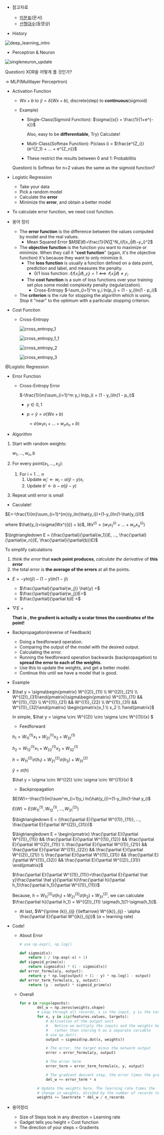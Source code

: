 * 참고자료
  * [미분표](https://ko.wikipedia.org/wiki/%EB%AF%B8%EB%B6%84%ED%91%9C)(문서)
  * [선형대수](https://youtu.be/kjBOesZCoqc)(동영상)



* History

![deep_learning_intro](/Users/hwang-eunseok/TIL/Summary/study/image/deep_learning_intro.png)



* Perceptron & Neuron

![singleneuron_update](/Users/hwang-eunseok/TIL/Summary/study/image/singleneuron_update.png)

Question) XOR을 어떻게 풀 것인가?

-> MLP(Mulitlayer Perceprtron)



* Activation Function

  * $Wx+b​$ to $\hat{y}=\delta(Wx+b)​$, discrete(step) to **continuous**(sigmoid)

  * Example)

    * Single-Class(Sigmoid Function): $\sigma{(x)} = \frac{1}{1+e^{-x}}​$

      Also, easy to be **differentiable**, Try) Calculate!

    * Multi-Class(Softmax Function): P(class i) = $\frac{e^{Z_i}}{e^{Z_1} + ... + e^{Z_n}}​$

    * These restrict the results between 0 and 1: Probabilitis

  Question) Is Softmax for n=2 values the same as the sigmoid function?



* Logistic Regression
  * Take your data
  * Pick a random model
  * Calculate the **error**
  * Minimize the **error**, and obtain a better model



* To calculate error function, we need cost function.

* 용어 정리
  * The **error function** is the difference between the values computed by model and the real values.
    * Mean Squared Error $𝑀𝑆𝐸(𝜃)=\frac{1}{𝑁}∑^𝑁_𝑖(𝑓(𝑥_𝑖|𝜃)−𝑦_𝑖)^2​$
  * The **objective function** is the function you want to maximize or minimize. When they call it "**cost function**" (again, it's the objective function) it's because they want to only minimize it.
    * The **loss function** is usually a function defined on a data point, prediction and label, and measures the penalty.
      * 0/1 loss function: $𝑙(𝑓(𝑥_𝑖|𝜃),𝑦_𝑖)=1⟺𝑓(𝑥_𝑖|𝜃)≠𝑦_𝑖​$
    * The **cost function** is a sum of loss functions over your training set plus some model complexity penalty (regularization).
      * Cross-Entropy $-\sum_{i=1}^m y_i ln(p_i) + (1 - y_i)ln(1 - p_i)​$ 
  * The **criterion** is the rule for stopping the algorithm which is using. Stop it "near" to the optimum with a particular stopping criterion.



* Cost Function

  * Cross-Entropy

    ![cross_entropy_1](/Users/hwang-eunseok/TIL/Summary/study/image/cross_entropy_1.svg)

    ![cross_entropy_1_1](/Users/hwang-eunseok/TIL/Summary/study/image/cross_entropy_1_1.svg)

    ![cross_entropy_2](/Users/hwang-eunseok/TIL/Summary/study/image/cross_entropy_2.svg)

    ![cross_entropy_3](/Users/hwang-eunseok/TIL/Summary/study/image/cross_entropy_3.svg)



@Logistic Regression

* Error Function

  * Cross-Entropy Error

    $-\frac{1}{m}\sum_{i=1}^m y_i ln(p_i) + (1 - y_i)ln(1 - p_i)​$

    * $y \in {0, 1}​$

    * $p=\hat{y}=\sigma(Wx+b)​$

      ​	$= \sigma(w_1x_1 + ... + w_nx_n + b)​$



* Algorithm

1. Start with random weights:

   $w_1, ..., w_n, b​$

2. For every point($x_1, ..., x_2​$):

   1. For i = 1 ... n
      1. Update $w_i\prime \leftarrow w_i - \alpha (\hat y - y)x_i​$
      2. Update $b\prime \leftarrow b - \alpha(\hat y - y)​$

3. Repeat until error is small



* Caculate!

$E=-\frac{1}{m}\sum_{i=1}^{m}(y_iln(\hat{y_i})+(1-y_i)ln(1-\hat{y_i}))​$

where $\hat{y_i}=\sigma(Wx^{(i)} + b)​$, $Wx^{(i)}=(w_1x^{(i)}_1 + ... + w_nx^{(i)}_n)​$

$\bigtriangledown E = (\frac{\partial}{\partial{w_1}}E, ..., \frac{\partial}{\partial{w_n}}E, \frac{\partial}{\partial{b}}E)​$

To simplify calculations

1. *think the error* that **each point produces**, *calculate the derivative* of **this error**
2. the total error is **the average of the errors** at all the points.

* $E=−yln(\hat{y})−(1−y)ln(1−\hat{y})​$
  * $\frac{\partial}{\partial{w_j}} \hat{y} =​$
  * $\frac{\partial}{\partial{w_j}}E=​$
  * $\frac{\partial}{\partial b}E =​$

* $\bigtriangledown{E} =​$

  **That is , the gradient is actually a scalar times the coordinates of the point!**



* Backpropagation(reverse of Feedback)
  * Doing a feedforward operation.
  * Comparing the output of the model with the desired output.
  * Calculating the error.
  * Running the feedforward operation backwards (backpropagation) to **spread the error to each of the weights**.
  * Use this to update the weights, and get a better model.
  * Continue this until we have a model that is good.



* Example

* $\hat y = \sigma\begin{pmatrix} W^{(2)}_{11} \\ W^{(2)}_{21} \\ W^{(2)}_{31}\end{pmatrix}\sigma\begin{pmatrix} W^{(1)}_{11} && W^{(1)}_{12} \\ W^{(1)}_{21} && W^{(1)}_{22} \\ W^{(1)}_{31} && W^{(1)}_{32}\end{pmatrix} \begin{pmatrix}x_1 \\ x_2 \\ 1\end{pmatrix}$

  In simple, $\hat y = \sigma \circ W^{(2)} \circ \sigma \circ W^{(1)}(x) $

  * Feedforward

  $h_1=W^{(1)}_{11}x_1+W^{(1)}_{21}x_2+W^{(1)}_{31}$

  $h_2=W^{(1)}_{12}x_1+W^{(1)}_{22}x_2+W^{(1)}_{32}$

  $h=W^{(2)}_{11}\sigma{(h_1)}+W^{(2)}_{21}\sigma{(h_2)}+W^{(2)}_{31}​$

  $\hat y =\sigma (h)$

  $\hat y = \sigma \circ W^{(2)} \circ \sigma \circ W^{(1)}(x) $

  * Backpropagation

  $E(W)=-\frac{1}{m}\sum^m_{i=1}y_i ln(\hat{y_i})+(1-y_i)ln(1-\hat y_i)​$

  $E(W) = E(W^{(1)}_{11}, W^{(1)}_{12}, ..., W^{(2)}_{31})$

  $\bigtriangledown E = (\frac{\partial E}{\partial W^{(1)}_{11}}, ..., \frac{\partial E}{\partial W^{(2)}_{31}})$ 

  $\bigtriangledown E = \begin{pmatrix} \frac{\partial E}{\partial W^{(1)}_{11}} && \frac{\partial E}{\partial W^{(1)}_{12}} && \frac{\partial E}{\partial W^{(2)}_{11}} \\ \frac{\partial E}{\partial W^{(1)}_{21}} && \frac{\partial E}{\partial W^{(1)}_{22}} && \frac{\partial E}{\partial W^{(2)}_{21}} \\ \frac{\partial E}{\partial W^{(1)}_{31}} && \frac{\partial E}{\partial W^{(1)}_{32}} && \frac{\partial E}{\partial W^{(2)}_{31}} \end{pmatrix}​$

  $\frac{\partial E}{\partial W^{(1)}_{11}}=\frac{\partial E}{\partial \hat y}\frac{\partial \hat y}{\partial h}\frac{\partial h}{\partial h_1}\frac{\partial h_1}{\partial W^{(1)}_{11}}$

  Because, $h=W^{(2)}_{11}\sigma{(h_1)}+W^{(2)}_{21}\sigma{(h_2)}+W^{(2)}_{31}​$, we can calculate $\frac{\partial h}{\partial h_1} = W^{(2)}_{11} \sigma(h_1)[1-\sigma(h_1)]​$.

  * At last, $W^{\prime (k)}_{ij} {\leftarrow} W^{(k)}_{ij} - \alpha \frac{\partial E}{\partial W^{(k)}_{ij}}​$ ($\alpha​$ = learning rate​)



* Code!

  * About Error

    ```python
    # use np.exp(), np.log()
    
    def sigmoid(x):
        return 1 / (np.exp(-x) + 1)
    def sigmoid_prime(x):
        return sigmoid(x) * (1 - sigmoid(x))
    def error_formula(y, output):
        return y * np.log(output) + (1 - y) * np.log(1 - output)
    def error_term_formula(x, y, output):
        return (y - output) * sigmoid_prime(x)
    ```

  * Overall

    ```python
    for e in range(epochs):
            del_w = np.zeros(weights.shape)
            # Loop through all records, x is the input, y is the target
            for x, y in zip(features.values, targets):
                # Activation of the output unit
                #   Notice we multiply the inputs and the weights here 
                #   rather than storing h as a separate variable
                # use np.dot()
                output = sigmoid(np.dot(x, weights))
    
                # The error, the target minus the network output
                error = error_formula(y, output)
    
                # The error term
                error_term = error_term_formula(x, y, output)
    
                # The gradient descent step, the error times the gradient times the inputs
                del_w += error_term * x
    
            # Update the weights here. The learning rate times the 
            # change in weights, divided by the number of records to average
            weights += learnrate * del_w / n_records
    ```

* 용어정리
  * Size of Steps took in any direction = Learning rate
  * Gadget tells you height = Cost function
  * The direction of your steps = Gradients